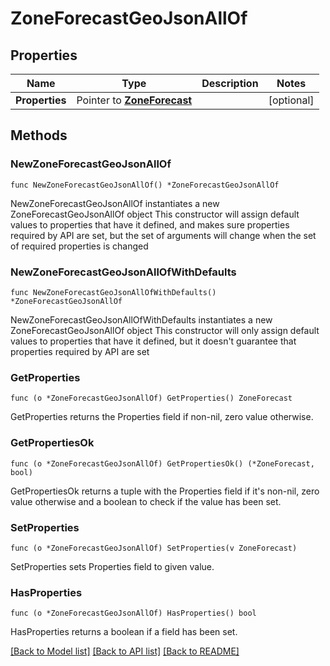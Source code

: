 # ZoneForecastGeoJsonAllOf

## Properties

Name | Type | Description | Notes
------------ | ------------- | ------------- | -------------
**Properties** | Pointer to [**ZoneForecast**](ZoneForecast.md) |  | [optional] 

## Methods

### NewZoneForecastGeoJsonAllOf

`func NewZoneForecastGeoJsonAllOf() *ZoneForecastGeoJsonAllOf`

NewZoneForecastGeoJsonAllOf instantiates a new ZoneForecastGeoJsonAllOf object
This constructor will assign default values to properties that have it defined,
and makes sure properties required by API are set, but the set of arguments
will change when the set of required properties is changed

### NewZoneForecastGeoJsonAllOfWithDefaults

`func NewZoneForecastGeoJsonAllOfWithDefaults() *ZoneForecastGeoJsonAllOf`

NewZoneForecastGeoJsonAllOfWithDefaults instantiates a new ZoneForecastGeoJsonAllOf object
This constructor will only assign default values to properties that have it defined,
but it doesn't guarantee that properties required by API are set

### GetProperties

`func (o *ZoneForecastGeoJsonAllOf) GetProperties() ZoneForecast`

GetProperties returns the Properties field if non-nil, zero value otherwise.

### GetPropertiesOk

`func (o *ZoneForecastGeoJsonAllOf) GetPropertiesOk() (*ZoneForecast, bool)`

GetPropertiesOk returns a tuple with the Properties field if it's non-nil, zero value otherwise
and a boolean to check if the value has been set.

### SetProperties

`func (o *ZoneForecastGeoJsonAllOf) SetProperties(v ZoneForecast)`

SetProperties sets Properties field to given value.

### HasProperties

`func (o *ZoneForecastGeoJsonAllOf) HasProperties() bool`

HasProperties returns a boolean if a field has been set.


[[Back to Model list]](../README.md#documentation-for-models) [[Back to API list]](../README.md#documentation-for-api-endpoints) [[Back to README]](../README.md)


